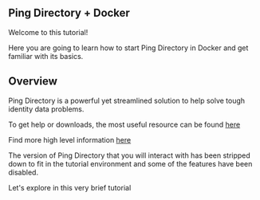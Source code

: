 
## Ping Directory + Docker

Welcome to this tutorial!

Here you are going to learn how to start Ping Directory in Docker and get familiar with its basics.

## Overview

Ping Directory is a powerful yet streamlined solution to help solve tough identity data problems.

To get help or downloads, the most useful resource can be found [here](https://support.pingidentity.com/s/pingdirectory-help)

Find more high level information [here](https://www.pingidentity.com/en/platform/directory/directory-overview.html)

The version of Ping Directory that you will interact with has been stripped down to fit in the tutorial environment and some of the features have been disabled.

Let's explore in this very brief tutorial